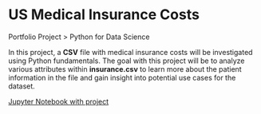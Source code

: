 # US Medical Insurance Costs
Portfolio Project > Python for Data Science

In this project, a **CSV** file with medical insurance costs will be investigated using Python fundamentals. The goal with this project will be to analyze various attributes within **insurance.csv** to learn more about the patient information in the file and gain insight into potential use cases for the dataset.


[Jupyter Notebook with project](https://github.com/bruno-mt/US-Medical-Insurance-Costs/blob/main/us-medical-insurance-costs.ipynb)
